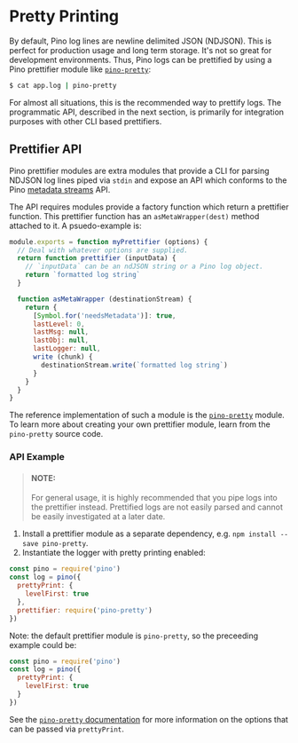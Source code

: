 # Pretty Printing

By default, Pino log lines are newline delimited JSON (NDJSON). This is perfect
for production usage and long term storage. It's not so great for development
environments. Thus, Pino logs can be prettified by using a Pino prettifier
module like [`pino-pretty`][pp]:

```sh
$ cat app.log | pino-pretty
```

For almost all situations, this is the recommended way to prettify logs. The
programmatic API, described in the next section, is primarily for integration
purposes with other CLI based prettifiers.

## Prettifier API

Pino prettifier modules are extra modules that provide a CLI for parsing NDJSON
log lines piped via `stdin` and expose an API which conforms to the Pino
[metadata streams](API.md#metadata) API.

The API requires modules provide a factory function which return a prettifier
function. This prettifier function has an `asMetaWrapper(dest)` method attached
to it. A psuedo-example is:

```js
module.exports = function myPrettifier (options) {
  // Deal with whatever options are supplied.
  return function prettifier (inputData) {
    // `inputData` can be an ndJSON string or a Pino log object.
    return `formatted log string`
  }

  function asMetaWrapper (destinationStream) {
    return {
      [Symbol.for('needsMetadata')]: true,
      lastLevel: 0,
      lastMsg: null,
      lastObj: null,
      lastLogger: null,
      write (chunk) {
        destinationStream.write(`formatted log string`)
      }
    }
  }
}
```

The reference implementation of such a module is the [`pino-pretty`][pp] module.
To learn more about creating your own prettifier module, learn from the
`pino-pretty` source code.

### API Example

> #### NOTE:
> For general usage, it is highly recommended that you pipe logs into
> the prettifier instead. Prettified logs are not easily parsed and cannot
> be easily investigated at a later date.

1. Install a prettifier module as a separate dependency, e.g. `npm install --save pino-pretty`.
1. Instantiate the logger with pretty printing enabled:
  ```js
  const pino = require('pino')
  const log = pino({
    prettyPrint: {
      levelFirst: true
    },
    prettifier: require('pino-pretty')
  })
  ```
  Note: the default prettifier module is `pino-pretty`, so the preceeding
  example could be:
  ```js
  const pino = require('pino')
  const log = pino({
    prettyPrint: {
      levelFirst: true
    }
  })
  ```
  See the [`pino-pretty` documentation][pp] for more information on the options
  that can be passed via `prettyPrint`.

  [pp]: https://github.com/pinojs/pino-pretty
